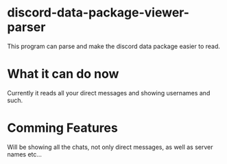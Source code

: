 # discord-data-package-viewer-parser
This program can parse and make the discord data package easier to read.
# What it can do now
Currently it reads all your direct messages and showing usernames and such.
# Comming Features
Will be showing all the chats, not only direct messages, as well as server names etc...
